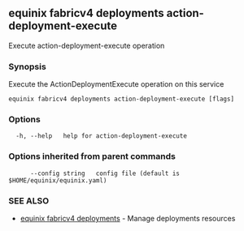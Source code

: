 ## equinix fabricv4 deployments action-deployment-execute

Execute action-deployment-execute operation

### Synopsis

Execute the ActionDeploymentExecute operation on this service

```
equinix fabricv4 deployments action-deployment-execute [flags]
```

### Options

```
  -h, --help   help for action-deployment-execute
```

### Options inherited from parent commands

```
      --config string   config file (default is $HOME/equinix/equinix.yaml)
```

### SEE ALSO

* [equinix fabricv4 deployments](equinix_fabricv4_deployments.md)	 - Manage deployments resources

